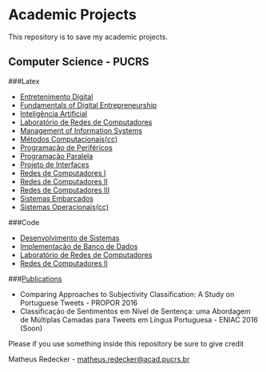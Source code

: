 # Academic Projects

This repository is to save my academic projects.

## Computer Science - PUCRS

###Latex

- [Entretenimento Digital](latex/entretenimento) 
- [Fundamentals of Digital Entrepreneurship](latex/entrep)
- [Inteligência Artificial](latex/ai)
- [Laboratório de Redes de Computadores](latex/labredes)
- [Management of Information Systems](latex/msi)
- [Métodos Computacionais(cc)](latex/metodos)
- [Programação de Periféricos](latex/perifericos)
- [Programação Paralela](latex/paralela)
- [Projeto de Interfaces](latex/interface) 
- [Redes de Computadores I](latex/redesI)
- [Redes de Computadores II](latex/redesII)
- [Redes de Computadores III](latex/redesIII)
- [Sistemas Embarcados](latex/embarcados)
- [Sistemas Operacionais(cc)](latex/sisop)

###Code
- [Desenvolvimento de Sistemas](https://github.com/PUCRSOpenSource/taciturn-duck)
- [Implementação de Banco de Dados](code/banco)
- [Laboratório de Redes de Computadores](code/labredes)
- [Redes de Computadores II](code/redesII)

###[Publications](publications)
- Comparing Approaches to Subjectivity Classification: A Study on Portuguese Tweets - PROPOR 2016
- Classificação de Sentimentos em Nível de Sentença: uma Abordagem de Múltiplas Camadas para Tweets em Língua Portuguesa - ENIAC 2016 (Soon)

Please if you use something inside this repository be sure to give credit

Matheus Redecker - matheus.redecker@acad.pucrs.br
